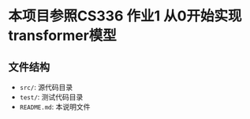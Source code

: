 # 本项目参照CS336 作业1 从0开始实现transformer模型

## 文件结构
- `src/`: 源代码目录
- `test/`: 测试代码目录
- `README.md`: 本说明文件

## 

   